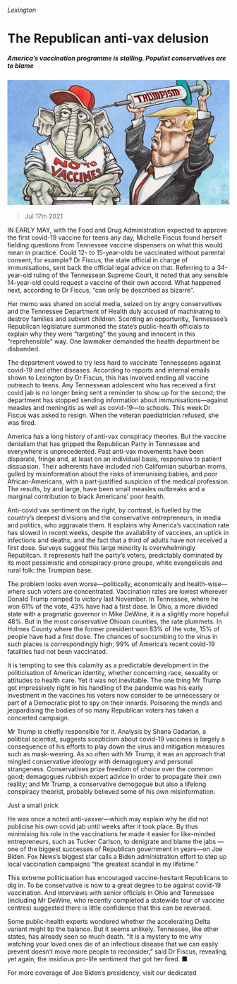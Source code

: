 ###### Lexington

# The Republican anti-vax delusion 

##### America’s vaccination programme is stalling. Populist conservatives are to blame 

![image](images/20210717_USD000.jpg) 

> Jul 17th 2021 

IN EARLY MAY, with the Food and Drug Administration expected to approve the first covid-19 vaccine for teens any day, Michelle Fiscus found herself fielding questions from Tennessee vaccine dispensers on what this would mean in practice. Could 12- to 15-year-olds be vaccinated without parental consent, for example? Dr Fiscus, the state official in charge of immunisations, sent back the official legal advice on that. Referring to a 34-year-old ruling of the Tennessean Supreme Court, it noted that any sensible 14-year-old could request a vaccine of their own accord. What happened next, according to Dr Fiscus, “can only be described as bizarre”.

Her memo was shared on social media, seized on by angry conservatives and the Tennessee Department of Health duly accused of machinating to destroy families and subvert children. Scenting an opportunity, Tennessee’s Republican legislature summoned the state’s public-health officials to explain why they were “targeting” the young and innocent in this “reprehensible” way. One lawmaker demanded the health department be disbanded.


The department vowed to try less hard to vaccinate Tennesseans against covid-19 and other diseases. According to reports and internal emails shown to Lexington by Dr Fiscus, this has involved ending all vaccine outreach to teens. Any Tennessean adolescent who has received a first covid jab is no longer being sent a reminder to show up for the second; the department has stopped sending information about immunisations—against measles and meningitis as well as covid-19—to schools. This week Dr Fiscus was asked to resign. When the veteran paediatrician refused, she was fired.

America has a long history of anti-vax conspiracy theories. But the vaccine denialism that has gripped the Republican Party in Tennessee and everywhere is unprecedented. Past anti-vax movements have been disparate, fringe and, at least on an individual basis, responsive to patient dissuasion. Their adherents have included rich Californian suburban moms, gulled by misinformation about the risks of immunising babies, and poor African-Americans, with a part-justified suspicion of the medical profession. The results, by and large, have been small measles outbreaks and a marginal contribution to black Americans’ poor health.

Anti-covid vax sentiment on the right, by contrast, is fuelled by the country’s deepest divisions and the conservative entrepreneurs, in media and politics, who aggravate them. It explains why America’s vaccination rate has slowed in recent weeks, despite the availability of vaccines, an uptick in infections and deaths, and the fact that a third of adults have not received a first dose. Surveys suggest this large minority is overwhelmingly Republican. It represents half the party’s voters, predictably dominated by its most pessimistic and conspiracy-prone groups, white evangelicals and rural folk: the Trumpian base.

The problem looks even worse—politically, economically and health-wise—where such voters are concentrated. Vaccination rates are lowest wherever Donald Trump romped to victory last November. In Tennessee, where he won 61% of the vote, 43% have had a first dose. In Ohio, a more divided state with a pragmatic governor in Mike DeWine, it is a slightly more hopeful 48%. But in the most conservative Ohioan counties, the rate plummets. In Holmes County where the former president won 83% of the vote, 15% of people have had a first dose. The chances of succumbing to the virus in such places is correspondingly high; 99% of America’s recent covid-19 fatalities had not been vaccinated.

It is tempting to see this calamity as a predictable development in the politicisation of American identity, whether concerning race, sexuality or attitudes to health care. Yet it was not inevitable. The one thing Mr Trump got impressively right in his handling of the pandemic was his early investment in the vaccines his voters now consider to be unnecessary or part of a Democratic plot to spy on their innards. Poisoning the minds and jeopardising the bodies of so many Republican voters has taken a concerted campaign.

Mr Trump is chiefly responsible for it. Analysis by Shana Gadarian, a political scientist, suggests scepticism about covid-19 vaccines is largely a consequence of his efforts to play down the virus and mitigation measures such as mask-wearing. As so often with Mr Trump, it was an approach that mingled conservative ideology with demagoguery and personal strangeness. Conservatives prize freedom of choice over the common good; demagogues rubbish expert advice in order to propagate their own reality; and Mr Trump, a conservative demogogue but also a lifelong conspiracy theorist, probably believed some of his own misinformation.

Just a small prick

He was once a noted anti-vaxxer—which may explain why he did not publicise his own covid jab until weeks after it took place. By thus minimising his role in the vaccinations he made it easier for like-minded entrepreneurs, such as Tucker Carlson, to denigrate and blame the jabs —one of the biggest successes of Republican government in years—on Joe Biden. Fox News’s biggest star calls a Biden administration effort to step up local vaccination campaigns “the greatest scandal in my lifetime.”

This extreme politicisation has encouraged vaccine-hesitant Republicans to dig in. To be conservative is now to a great degree to be against covid-19 vaccination. And interviews with senior officials in Ohio and Tennessee (including Mr DeWine, who recently completed a statewide tour of vaccine centres) suggested there is little confidence that this can be reversed.

Some public-health experts wondered whether the accelerating Delta variant might tip the balance. But it seems unlikely. Tennessee, like other states, has already seen so much death. “It is a mystery to me why watching your loved ones die of an infectious disease that we can easily prevent doesn’t move more people to reconsider,” said Dr Fiscus, revealing, yet again, the insidious pro-life sentiment that got her fired. ■

For more coverage of Joe Biden’s presidency, visit our dedicated 

